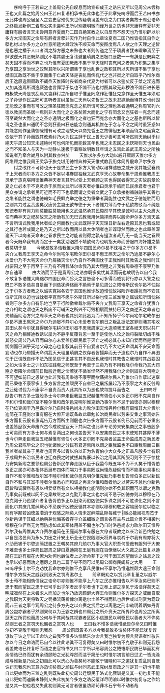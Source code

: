 <!-- { "loadSidebar": true } -->
　　序呜呼于王若曰之上盖周公先自叹息而始宣布成王之诰告又所以见周公未尝称王也又此篇之始周公曰王若曰复语相承书无此体也至于此章先呜呼而后王若曰书亦无此体也周公居圣人之变史官预忧来世传疑袭误盖有窃之为口实者矣故于周公诰命之终篇发新例二着周公实未尝称王所以别嫌明微而谨万世之防也非天庸释有夏非天庸释有殷者言天未尝用意弃夏商乃二国自絶耳教之以自反而不怨天也乃惟尔辟以尔多方大淫图天之命屑有辞者言孽非天作乃纣自作此章论夏商二国乃惟皆指其自作之孽也纣以尔多方之众惟意所适大肆淫泆不顺天命而妄图度焉凡人欲之作天理之逆皆是也恶之播于人口者谓之辞方恶之未熟也大者则传道之至于琐屑者犹未暇举焉至于肆欲逆天其恶既熟则民不堪其虐无复讳避虽琐屑之恶极口歴数一一有辞是民既弃之矣天固不得而不弃之也乃惟有夏图厥政不集于享天降时丧有间之者集乃积集之集享乃享国之享治世之政聚其所以兴所谓集于享也乱世之政积其所以灭所谓不集于享也桀图其政既不集于享而集于亡故天降是丧乱而俾有代之岂非桀之所自取乎乃惟尔商后王逸厥逸图厥政不蠲烝天惟降时丧者商亲代夏为纣者可以永鉴矣反于桀之淫逸而又加其逸焉所谓逸厥逸也言罪浮于桀也不蠲不洁也纣图其政无非秽浊不蠲日进长恶既极故天降是丧乱焉又岂非纣之所自取乎惟圣罔念作狂惟狂克念作圣天惟五年须暇之子孙诞作民主罔可念听者言纣虽当亡天尚以先哲王之故未忍遽絶而待其改也纣固无能改之事而有可改之理圣狂罔念克念之机所谓可改之理也圣者通明之称周官列六徳以教民而圣居一焉则非大而化之之圣矣若大而化之宁有罔念又岂狂者一克念而遽可至哉然大而化之之圣亦通明之极而化之者也狂而克念亦大而化之之基也斯所以皆谓之圣也虽曰通明不念则狂虽曰狂惑能念则通其机惟在于念与不念之间纣虽狂惑如其能念则作圣孰御哉惟有可改之理故天以商先哲王之故徘徊五年须而待之暇而寛之依依于其子孙而觊其改焉纣乃大为民主肆于民上曽无少善可念可听然则天絶纣乎纣絶天乎周公知天未遽絶纣可也何所见而能数其年也我之未忍民之未厌斯则天也民由之而不知圣人与天为一动静乆速极于着察故明数其年谓之五焉此盖武王周公之所独知说者乃牵合嵗月以附其数亦舛矣
　　天惟求尔多方大动以威开厥顾天惟尔多方罔堪顾之惟我周王灵承于旅克堪用徳惟典神天天惟式教我用休简畀殷命尹尔多方
　　纣之改终不可待也天于是求民主于多方大警动以祲祥谴告之威开发其能受眷顾于上天者而尔多方之众皆不足以堪眷顾独我文武克享天心故眷命集于周焉惟我周王灵承于旅克堪用徳惟典神天者言其所以受上天眷顾之实也得民者得天之实故前章论夏之亡必本于不克灵承于旅而文武所以得天者亦惟曰灵承于旅而巳民承君者也君于民众亦谓之承者民可近而不可下也承而谓之灵者文武之于众承接拊循融融乎其善也克堪者能胜之谓也徳輶如毛民鲜克举之徳之为重举者莫能胜也文武之于徳能胜而用之则其力过孟贲逺矣汉唐贤主岂无欲布徳于天下者惟力薄而夺于私欲故驳而不纯是知徳者非有眞力则莫能胜莫能用也文武温然承其民毅然举其徳是诚可以主大众膺大任而典神天之祀矣故天之所助有加无巳式教我用休简择而畀以殷命尹尔多方焉天盖不言所谓式教我用休者如之何而教也文武既得乎天天理日新左右逢原其思也若或起之其行也若或翼之是乃天之所以教而用以昌大休明者也非谆谆然而教之也此章盖深谕天下以向者天命未定眷求民主之时能者则得之孰有遏汝者哉乃无一能当天之眷顾者今天既命我有周而定于一矣犹汹汹然不靖欲何为也明指天命而詟服四海奸雄之情者莫切于是
　　今我曷敢多诰我惟大降尔四国民命尔曷不忱裕之于尔多方尔曷不夹介乂我周王享天之命今尔尚宅尔宅畋尔田尔曷不惠王熈天之命尔乃迪屡不静尔心未爱尔乃不大宅天命尔乃屑播天命尔乃自作不典图忱于正我惟时其教告之我惟时其战要囚之至于再至于三乃有不用我降尔命我乃其大罚殛之非我有周秉德不康寜乃惟尔自速辜
　　由大诰而至于是篇周公之诰亦既多矣忧其渎而玩也故明告以自今我不敢复多诰惟大降黜尔四国民命而殄灭之言告谕不可多得而威罚将行亦以大警之也既曰不敢多诰矣自是而下训诰犹绎络而不絶焉于是见周公之惓惓斯民也尔曷不忱裕之于尔多方者教之以诚实寛裕各安于其国也惟诈故迫惟忱故裕险诈者躁扰而不安其位斯其所以迫也诚忱者平寛而不愿乎外斯其所以裕也使三监淮奄之属诚知所谓忱裕者则于尔多方自有乐地岂至于行险徼幸哉尔曷不夹介乂我周王享天之命者介犹賔介之介相助之谓也天之所废不可辅天之所兴不可毁相扇而扶持巳灭之商逆天之命者也夹辅而助治方兴之周享天之命者也其别如此曷为而不知所择乎今尔尚宅尔宅畋尔田尔曷不惠王熈天之命尔乃迪屡不静尔心未爱者言尔前日之叛乱据法定罪则潴其宅收其田乆矣今尔犹且得居尔宅耕尔田尔曷不思我周家之大造顺我王室各祗天职以共广天之命乃相啓迪教诱以屡为不静乎反覆背恩一至于是使他人论之殆将裂眦切齿不胜其怒矣周公乃从容而曰尔心未爱盖伤顽民累于灭亡之祸必其心未知自爱而然是深可悯恻而巳渊乎天地父母之心也复叙其前日不自爱者尔乃不大宅天命谓其不安天命而妄动也尔乃屑播天命谓戕灭天理虽琐屑之仅存者皆播弃而无孑遗也尔乃自作不典图忱于正谓既自作不法乃图见信于正甚言其不自反也我惟时其教告之我惟时其战要囚之如大诰多士之训如东征践奄之师既至于再至于三矣乃有不用我降尔命我乃其大罚殛之者降尔命谓前日黜殷迁奄之命若犹不循省悍然不用我降尔之命则固将大罚殛之不可望如前日之恩贷也此非我有周秉徳不康寜而欲荡摇尔民人乃惟尔自作孽以速辜而巳秉徳不康寜多士多方皆言之盖顽民不自省已之屡叛屡起乃不康寜之大者反咎周之迁徙讨伐为不康寜不自责而责人此其所以为恶也故每提耳而告之
　　王曰呜呼猷告尔有方多士曁殷多士今尔奔走臣我监五祀越惟有胥伯小大多正尔罔不克臬自作不和尔惟和哉尔室不睦尔惟和哉尔邑克明尔惟克勤乃事尔尚不忌于凶徳亦则以穆穆在乃位克阅于乃邑谋介尔乃自时洛邑尚永力畋尔田天惟畀矜尔我有周惟其大介赉尔迪简在王庭尚尔事有服在大僚开谕既备故此章勉长治商民者以劳来安集之事焉始告多方而复云殷者虽诞告万方而所主则殷也次告多方而不云殷者例巳见前而不必重出也盖皆歴叙天命废兴古今成败是冝天下共闻之也此章专论劳来安集商民之事告殷多士可矣而有方多士何与焉复两出之何也盖告天下以安集商民之本末使知其甚厚不薄也今尔奔走臣我监五祀越惟有胥伯小大多正尔罔不克臬者监盖王命监成周之新民者乃周公君陈毕公之职也犹诸侯之分民有君道焉所以谓之臣我监也不曰臣我周而曰臣我监者举其亲于民者也周官多以胥以伯以正为名胥伯小大众多之正盖凡殷多士有职于成周共长治新民者也迁商民之时就拔其隽豪以长治之用其素所服习则不至于惊扰乃安集新附之要领也周公告新民尔奔走服从臣于我监今既五年不为不乆矣于惟胥伯多正之属亦可各相体悉展布四体而竭力于事矣罔或尚懐危疑偷惰而不能事也臬事也自作不和尔惟和哉尔室不睦尔惟和哉尔邑克明尔惟克勤乃事者复告胥伯多正以新民自作不和与其室不睦者尔惟悉心而和调之再言尔惟和哉者勉之以劳来不怠也尔新邑既皆和调驩然有恩以相爱粲然有文以相接教化能明则尔始不负其职而可以谓之克勤乃事矣前既戒以罔不克臬故继之以克勤乃事之实也尔尚不忌于凶徳亦则以穆穆在乃位克阅于乃邑谋介者复告胥伯多正以旧染汚俗凶徳实多诛之则不可胜诛化之则不言而化尔其庶几寛绰厥心不忌疾于凶徳反循其本亦则以穆穆和敬之容端居尔位以临之则有孚颙若凶徳盖濳消于观感之际矣人情未定衅端乱隙每藏于微必能阅视周览于尔新邑谋于其细以絶萌芽忧悔吝者存乎介盖细微之谓言各有主与此篇介赉不相袭也穆穆在位俨然无为而防虑如此其密体用盖不偏也尔乃自时洛邑尚永力畋尔田天惟畀矜尔我有周惟其大介赉尔迪简在王庭尚尔事有服在大僚者既教之以长治新邑终勉之以自是洛邑尚为永乆力田之计安土乐业无它觊觎则天将畀与哀矜于尔我有周亦将大介助赉锡于尔啓迪简拔置之王朝矣其庶几勉尔乃事大官大职吾何爱哉有服列于大僚不难至也多士序商民怨周之辞曰夏迪简在王庭有服在百僚继以大义裁之此篇复以迪简在王庭有服在大僚为劝何也爵位者上之所命非下之可干因其怨望而许之姑息之政也示以好恶而劝之磨厉之具也二篇予夺不同可以见周公御商民阖辟之大用
　　王曰呜呼多士尔不克劝忱我命尔亦则惟不克享凡民惟曰不享尔乃惟逸惟颇大逺王命则惟尔多方探天之威我则致天之罚离逖尔土
　　前章既劝之以赏此章复董之以威尔多士茍不能相劝信我之诰命尔亦则惟不能享上凡尔之民亦惟相告以不享汝矣已则不忠于君而望民之忠于已可乎出乎尔者反乎尔者也下之奉上谓之享见于洛诰详矣天之明威凛然在上未尝求人而加之也尔乃放逸颇僻大弃王命则惟尔多方探天之威而自取之我职为天吏将致天之罚播流荡析俾尔离逖尔土盖不得而私也后世或以刑赏为霸政而非王者之事今观周公之待多方先之以介赉之赏后之以离逖之刑申勑明着炳如丹青周公岂亦霸者乎然则果何以为王霸之辨也曰周公之所介赉天之所畀矜也周公之所离逖天之所罚也而周公何与于其间哉其视霸者区区小信邀民以利驱民以善者大不侔矣然则王者之赏罚天也霸者之赏罚人也
　　王曰我不惟多诰我惟祗告尔命又曰时惟尔初不克敬于和则无我怨
　　周公前既告多方以今我曷敢多诰矣怀不能巳犹复谆谆故于诰之毕以王命诰之曰我不惟多诰惟祗告尔命言我岂独专为烦言赘语者惟敬告尔以今日之命诰而巳自今以往此诰眞不可复得矣又曰时惟尔初不克敬于和则无我怨者盖教诰巳终复呼而语之史官特书又曰二字所以形容周公之惓惓斯民防巳毕而犹有余情诰巳终而犹有余语顾盼之光犹晔然而溢于简册也时惟尔初言前日愆尤一皆洗涤咸与惟新是乃汝之初自此可以洗心为善矣茍不能敬于辑睦和平之道犹复乖乱则自厎诛罚无我怨也其意亦恳切矣商之顽民与纣同恶武王克纣反商政之时是其一初也不能自此更始而为三监之乱则既失此初矣周公迁顽民于洛式化厥训是又其一初也复不能自此更始而迪屡未静则又失此初矣今多方之诰反覆详尽明谕以时惟尔初复与之作始是又其一初也若又失此初则眞无可言者彼虽防顽茍非木石宁有不动者哉







